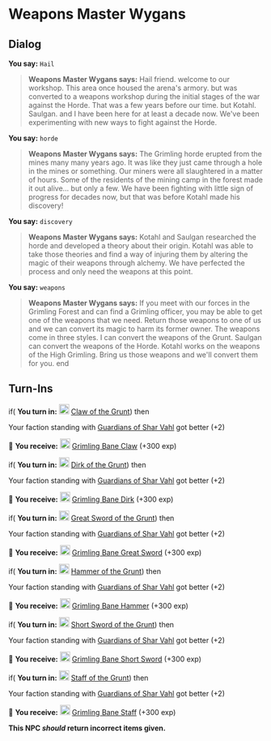 # Weapons Master Wygans
## Dialog

**You say:** `Hail`



>**Weapons Master Wygans says:** Hail friend. welcome to our workshop.  This area once housed the arena's armory. but was converted to a weapons workshop during the initial stages of the war against the Horde.  That was a few years before our time. but Kotahl. Saulgan. and I have been here for at least a decade now.  We've been experimenting with new ways to fight against the Horde.

**You say:** `horde`



>**Weapons Master Wygans says:** The Grimling horde erupted from the mines many many years ago. It was like they just came through a hole in the mines or something. Our miners were all slaughtered in a matter of hours. Some of the residents of the mining camp in the forest made it out alive... but only a few. We have been fighting with little sign of progress for decades now, but that was before Kotahl made his discovery!

**You say:** `discovery`



>**Weapons Master Wygans says:** Kotahl and Saulgan researched the horde and developed a theory about their origin. Kotahl was able to take those theories and find a way of injuring them by altering the magic of their weapons through alchemy. We have perfected the process and only need the weapons at this point.

**You say:** `weapons`



>**Weapons Master Wygans says:** If you meet with our forces in the Grimling Forest and can find a Grimling officer, you may be able to get one of the weapons that we need. Return those weapons to one of us and we can convert its magic to harm its former owner. The weapons come in three styles. I can convert the weapons of the Grunt. Saulgan can convert the weapons of the Horde. Kotahl works on the weapons of the High Grimling. Bring us those weapons and we'll convert them for you.
end

## Turn-Ins



if( **You turn in:** <img style="background:url(/static/icons/blank_slot.gif);width:20px;height:20px;" src="/static/icons/item_975.png" alt="" /> <a
                                href="/item/7170" data-url="7170" class="tooltip-link link">Claw of the Grunt</a>) then 


Your faction standing with [Guardians of Shar Vahl](/faction/1513) got better (<span class='text-success'>+2</span>)


 &#127873; **You receive:**  <img style="background:url(/static/icons/blank_slot.gif);width:20px;height:20px;" src="/static/icons/item_975.png" alt="" /> <a
                                href="/item/7171" data-url="7171" class="tooltip-link link">Grimling Bane Claw</a> (+300 exp)

 

if( **You turn in:** <img style="background:url(/static/icons/blank_slot.gif);width:20px;height:20px;" src="/static/icons/item_574.png" alt="" /> <a
                                href="/item/7180" data-url="7180" class="tooltip-link link">Dirk of the Grunt</a>) then 


Your faction standing with [Guardians of Shar Vahl](/faction/1513) got better (<span class='text-success'>+2</span>)


 &#127873; **You receive:**  <img style="background:url(/static/icons/blank_slot.gif);width:20px;height:20px;" src="/static/icons/item_574.png" alt="" /> <a
                                href="/item/7181" data-url="7181" class="tooltip-link link">Grimling Bane Dirk</a> (+300 exp)

 

if( **You turn in:** <img style="background:url(/static/icons/blank_slot.gif);width:20px;height:20px;" src="/static/icons/item_577.png" alt="" /> <a
                                href="/item/7174" data-url="7174" class="tooltip-link link">Great Sword of the Grunt</a>) then 


Your faction standing with [Guardians of Shar Vahl](/faction/1513) got better (<span class='text-success'>+2</span>)


 &#127873; **You receive:**  <img style="background:url(/static/icons/blank_slot.gif);width:20px;height:20px;" src="/static/icons/item_577.png" alt="" /> <a
                                href="/item/7175" data-url="7175" class="tooltip-link link">Grimling Bane Great Sword</a> (+300 exp)

 

if( **You turn in:** <img style="background:url(/static/icons/blank_slot.gif);width:20px;height:20px;" src="/static/icons/item_903.png" alt="" /> <a
                                href="/item/7176" data-url="7176" class="tooltip-link link">Hammer of the Grunt</a>) then 


Your faction standing with [Guardians of Shar Vahl](/faction/1513) got better (<span class='text-success'>+2</span>)


 &#127873; **You receive:**  <img style="background:url(/static/icons/blank_slot.gif);width:20px;height:20px;" src="/static/icons/item_903.png" alt="" /> <a
                                href="/item/7177" data-url="7177" class="tooltip-link link">Grimling Bane Hammer</a> (+300 exp)

 

if( **You turn in:** <img style="background:url(/static/icons/blank_slot.gif);width:20px;height:20px;" src="/static/icons/item_580.png" alt="" /> <a
                                href="/item/7172" data-url="7172" class="tooltip-link link">Short Sword of the Grunt</a>) then 


Your faction standing with [Guardians of Shar Vahl](/faction/1513) got better (<span class='text-success'>+2</span>)


 &#127873; **You receive:**  <img style="background:url(/static/icons/blank_slot.gif);width:20px;height:20px;" src="/static/icons/item_580.png" alt="" /> <a
                                href="/item/7173" data-url="7173" class="tooltip-link link">Grimling Bane Short Sword</a> (+300 exp)

 

if( **You turn in:** <img style="background:url(/static/icons/blank_slot.gif);width:20px;height:20px;" src="/static/icons/item_686.png" alt="" /> <a
                                href="/item/7178" data-url="7178" class="tooltip-link link">Staff of the Grunt</a>) then 


Your faction standing with [Guardians of Shar Vahl](/faction/1513) got better (<span class='text-success'>+2</span>)


 &#127873; **You receive:**  <img style="background:url(/static/icons/blank_slot.gif);width:20px;height:20px;" src="/static/icons/item_686.png" alt="" /> <a
                                href="/item/7179" data-url="7179" class="tooltip-link link">Grimling Bane Staff</a> (+300 exp)

 

**This NPC *should* return incorrect items given.**






